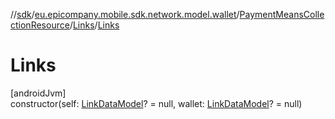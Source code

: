 //[sdk](../../../../index.md)/[eu.epicompany.mobile.sdk.network.model.wallet](../../index.md)/[PaymentMeansCollectionResource](../index.md)/[Links](index.md)/[Links](-links.md)

# Links

[androidJvm]\
constructor(self: [LinkDataModel](../../../eu.epicompany.mobile.android.data.network.model.hypermedia/-link-data-model/index.md)? = null, wallet: [LinkDataModel](../../../eu.epicompany.mobile.android.data.network.model.hypermedia/-link-data-model/index.md)? = null)
